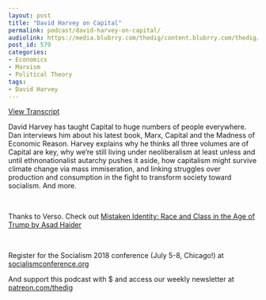 ```yaml
---
layout: post
title: "David Harvey on Capital"
permalink: podcast/david-harvey-on-capital/
audiolink: https://media.blubrry.com/thedig/content.blubrry.com/thedig/The_Dig_-_EP_121_-_Harvey.mp3
post_id: 579
categories: 
- Economics
- Marxism
- Political Theory
tags: 
- David Harvey
---
```


[View Transcript](https://www.jacobinmag.com/2018/07/karl-marx-capital-david-harvey)




David Harvey has taught Capital to huge numbers of people everywhere. Dan interviews him about his latest book, Marx, Capital and the Madness of Economic Reason. Harvey explains why he thinks all three volumes are of Capital are key, why we’re still living under neoliberalism at least unless and until ethnonationalist autarchy pushes it aside, how capitalism might survive climate change via mass immiseration, and linking struggles over production and consumption in the fight to transform society toward socialism. And more.

 

Thanks to Verso. Check out [Mistaken Identity: Race and Class in the Age of Trump by Asad Haider](versobooks.com/books/2716-mistaken-identity)

 

Register for the Socialism 2018 conference (July 5-8, Chicago!) at [socialismconference.org](socialismconference.org)


And support this podcast with $ and access our weekly newsletter at [patreon.com/thedig](http://www.patreon.com/TheDig) 



 

 